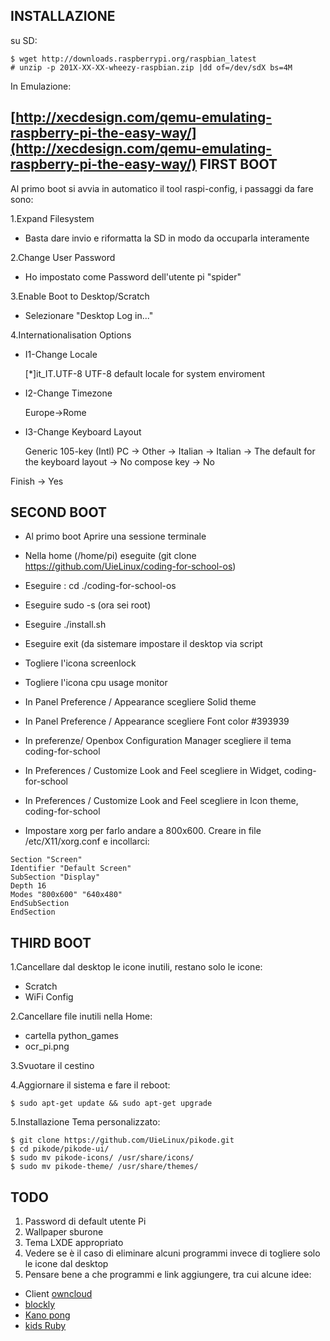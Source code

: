 INSTALLAZIONE
---

su SD:

    $ wget http://downloads.raspberrypi.org/raspbian_latest
    # unzip -p 201X-XX-XX-wheezy-raspbian.zip |dd of=/dev/sdX bs=4M
In Emulazione:

[http://xecdesign.com/qemu-emulating-raspberry-pi-the-easy-way/](http://xecdesign.com/qemu-emulating-raspberry-pi-the-easy-way/)
FIRST BOOT
---
Al primo boot si avvia in automatico il tool raspi-config, i passaggi da fare sono:

1.Expand Filesystem

  - Basta dare invio e riformatta la SD in modo da occuparla interamente

2.Change User Password

  - Ho impostato come Password dell'utente pi "spider"

3.Enable Boot to Desktop/Scratch

  - Selezionare "Desktop Log in..."

4.Internationalisation Options

  - I1-Change Locale

     [*]it_IT.UTF-8 UTF-8 default locale for system enviroment
    
  - I2-Change Timezone

     Europe->Rome
    
  - I3-Change Keyboard Layout

     Generic 105-key (Intl) PC -> Other -> Italian -> Italian -> The default for
     the keyboard layout -> No compose key -> No

Finish -> Yes

SECOND BOOT
---
- Al primo boot Aprire una sessione terminale
- Nella home (/home/pi) eseguite (git clone https://github.com/UieLinux/coding-for-school-os)
- Eseguire : cd ./coding-for-school-os
- Eseguire sudo -s (ora sei root)
- Eseguire ./install.sh
- Eseguire exit (da sistemare impostare il desktop via script
- Togliere l'icona screenlock
- Togliere l'icona cpu usage monitor
- In Panel Preference / Appearance scegliere Solid theme 
- In Panel Preference / Appearance scegliere Font color #393939 
- In preferenze/ Openbox Configuration Manager scegliere il tema coding-for-school
- In Preferences / Customize Look and Feel scegliere in Widget, coding-for-school
- In Preferences / Customize Look and Feel scegliere in Icon theme, coding-for-school 

- Impostare xorg per farlo andare a 800x600. Creare in file /etc/X11/xorg.conf e incollarci:

```
Section "Screen"
Identifier "Default Screen"
SubSection "Display"
Depth 16
Modes "800x600" "640x480"
EndSubSection
EndSection
```

THIRD BOOT
---
1.Cancellare dal desktop le icone inutili, restano solo le icone:

  - Scratch
  - WiFi Config

2.Cancellare file inutili nella Home:

  - cartella python_games
  - ocr_pi.png

3.Svuotare il cestino

4.Aggiornare il sistema e fare il reboot:

    $ sudo apt-get update && sudo apt-get upgrade
5.Installazione Tema personalizzato:

    $ git clone https://github.com/UieLinux/pikode.git
    $ cd pikode/pikode-ui/
    $ sudo mv pikode-icons/ /usr/share/icons/
    $ sudo mv pikode-theme/ /usr/share/themes/
TODO
---

1. Password di default utente Pi
2. Wallpaper sburone
3. Tema LXDE appropriato
4. Vedere se è il caso di eliminare alcuni programmi invece di togliere solo le icone dal desktop
5. Pensare bene a che programmi e link aggiungere, tra cui alcune idee:
  - Client [owncloud](http://owncloud.org/)
  - [blockly](https://code.google.com/p/blockly/)
  - [Kano pong](http://www.codecademy.com/courses/kano-pong/0/1)
  - [kids Ruby](http://kidsruby.com)










